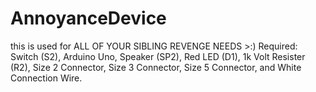 # AnnoyanceDevice
this is used for ALL OF YOUR SIBLING REVENGE NEEDS >:)
Required: Switch (S2), Arduino Uno, Speaker (SP2), Red LED (D1), 1k Volt Resister (R2), Size 2 Connector, Size 3 Connector, Size 5 Connector, and White Connection Wire. 
